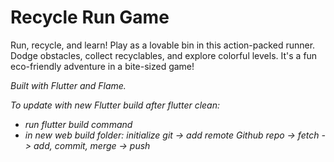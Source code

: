 # Recycle Run Game
Run, recycle, and learn! Play as a lovable bin in this action-packed runner. Dodge obstacles, collect recyclables, and explore colorful levels. It's a fun eco-friendly adventure in a bite-sized game!

*Built with Flutter and Flame.*

*To update with new Flutter build after flutter clean:*
* *run flutter build command*
* *in new web build folder: initialize git -> add remote Github repo -> fetch -> add, commit, merge -> push*
